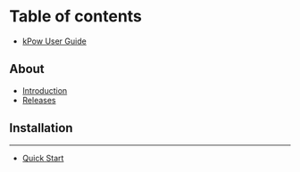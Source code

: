 # Table of contents

* [kPow User Guide](README.md)

## About

* [Introduction](about/introduction.md)
* [Releases](about/latest.md)

## Installation

---

* [Quick Start](quick-start.md)

